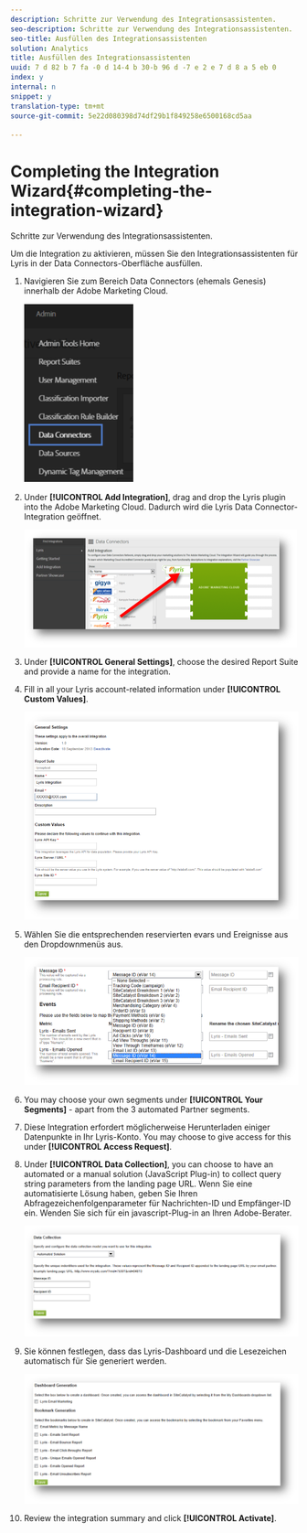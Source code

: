 ```yaml
---
description: Schritte zur Verwendung des Integrationsassistenten.
seo-description: Schritte zur Verwendung des Integrationsassistenten.
seo-title: Ausfüllen des Integrationsassistenten
solution: Analytics
title: Ausfüllen des Integrationsassistenten
uuid: 7 d 82 b 7 fa -0 d 14-4 b 30-b 96 d -7 e 2 e 7 d 8 a 5 eb 0
index: y
internal: n
snippet: y
translation-type: tm+mt
source-git-commit: 5e22d080398d74df29b1f849258e6500168cd5aa

---
```



# Completing the Integration Wizard{#completing-the-integration-wizard}

Schritte zur Verwendung des Integrationsassistenten.

Um die Integration zu aktivieren, müssen Sie den Integrationsassistenten für Lyris in der Data Connectors-Oberfläche ausfüllen.

1. Navigieren Sie zum Bereich Data Connectors (ehemals Genesis) innerhalb der Adobe Marketing Cloud.

   ![](assets/data_connectors.png)

1. Under **[!UICONTROL Add Integration]**, drag and drop the Lyris plugin into the Adobe Marketing Cloud. Dadurch wird die Lyris Data Connector-Integration geöffnet.

   ![](assets/add_integration.png)

1. Under **[!UICONTROL General Settings]**, choose the desired Report Suite and provide a name for the integration.
1. Fill in all your Lyris account-related information under **[!UICONTROL Custom Values]**.

   ![](assets/general_settings.png)

1. Wählen Sie die entsprechenden reservierten evars und Ereignisse aus den Dropdownmenüs aus.

   ![](assets/variable_mapping.png)

1. You may choose your own segments under **[!UICONTROL Your Segments]** - apart from the 3 automated Partner segments.
1. Diese Integration erfordert möglicherweise Herunterladen einiger Datenpunkte in Ihr Lyris-Konto. You may choose to give access for this under **[!UICONTROL Access Request]**.
1. Under **[!UICONTROL Data Collection]**, you can choose to have an automated or a manual solution (JavaScript Plug-in) to collect query string parameters from the landing page URL. Wenn Sie eine automatisierte Lösung haben, geben Sie Ihren Abfragezeichenfolgenparameter für Nachrichten-ID und Empfänger-ID ein. Wenden Sie sich für ein javascript-Plug-in an Ihren Adobe-Berater.

   ![](assets/data_collection.png)

1. Sie können festlegen, dass das Lyris-Dashboard und die Lesezeichen automatisch für Sie generiert werden.

   ![](assets/dashboard_generation.png)

1. Review the integration summary and click **[!UICONTROL Activate]**.
